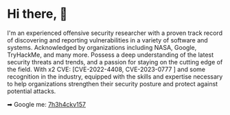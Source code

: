 # Hi there, 👋  

I'm an experienced offensive security researcher with a proven track record of discovering and reporting vulnerabilities in a variety of software and systems. Acknowledged by organizations including NASA, Google, TryHackMe, and many more. Possess a deep understanding of the latest security threats and trends, and a passion for staying on the cutting edge of the field. With x2 CVE: [CVE-2022-4408, CVE-2023-0777 ] and some recognition in the industry, equipped with the skills and expertise necessary to help organizations strengthen their security posture and protect against potential attacks. 

➡  Google me: <a href="https://google.com/search?q=7h3h4ckv157">7h3h4ckv157</a>
